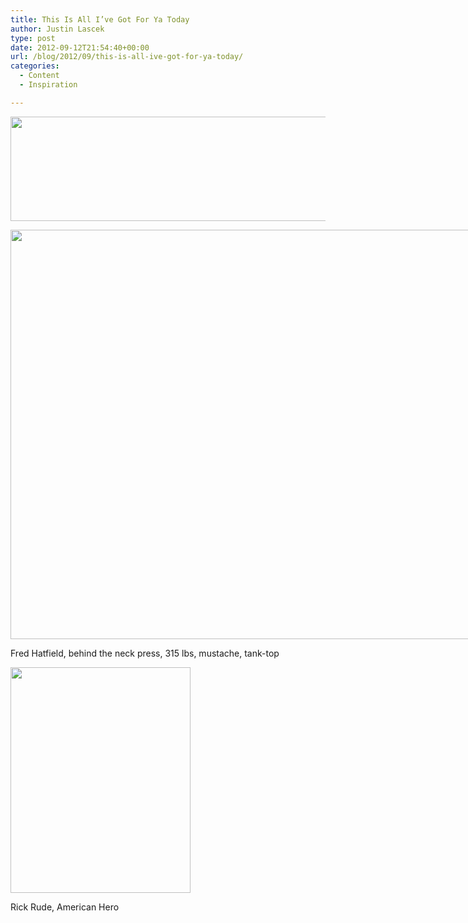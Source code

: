 ```yaml
---
title: This Is All I’ve Got For Ya Today
author: Justin Lascek
type: post
date: 2012-09-12T21:54:40+00:00
url: /blog/2012/09/this-is-all-ive-got-for-ya-today/
categories:
  - Content
  - Inspiration

---
```

[<img data-attachment-id="7762" data-permalink="/blog/2012/09/this-is-all-ive-got-for-ya-today/lincolnquote1/" data-orig-file="/2012/09/LincolnQuote1.jpg" data-orig-size="580,167" data-comments-opened="1" data-image-meta="{&quot;aperture&quot;:&quot;0&quot;,&quot;credit&quot;:&quot;&quot;,&quot;camera&quot;:&quot;&quot;,&quot;caption&quot;:&quot;&quot;,&quot;created_timestamp&quot;:&quot;0&quot;,&quot;copyright&quot;:&quot;&quot;,&quot;focal_length&quot;:&quot;0&quot;,&quot;iso&quot;:&quot;0&quot;,&quot;shutter_speed&quot;:&quot;0&quot;,&quot;title&quot;:&quot;&quot;}" data-image-title="LincolnQuote1" data-image-description="" data-medium-file="/2012/09/LincolnQuote1-200x57.jpg" data-large-file="/2012/09/LincolnQuote1-450x129.jpg" class="aligncenter size-full wp-image-7762" title="LincolnQuote1" src="/2012/09/LincolnQuote1.jpg" alt="" width="580" height="167" srcset="/2012/09/LincolnQuote1.jpg 580w, /2012/09/LincolnQuote1-150x43.jpg 150w, /2012/09/LincolnQuote1-200x57.jpg 200w, /2012/09/LincolnQuote1-450x129.jpg 450w, /2012/09/LincolnQuote1-500x143.jpg 500w" sizes="(max-width: 580px) 100vw, 580px" />][1]

<div id="attachment_7763" style="width: 970px" class="wp-caption aligncenter">
  <a href="/2012/09/599577_352395718162676_278262297_n-1.jpg"><img aria-describedby="caption-attachment-7763" data-attachment-id="7763" data-permalink="/blog/2012/09/this-is-all-ive-got-for-ya-today/599577_352395718162676_278262297_n-1/" data-orig-file="/2012/09/599577_352395718162676_278262297_n-1.jpg" data-orig-size="960,655" data-comments-opened="1" data-image-meta="{&quot;aperture&quot;:&quot;0&quot;,&quot;credit&quot;:&quot;&quot;,&quot;camera&quot;:&quot;&quot;,&quot;caption&quot;:&quot;&quot;,&quot;created_timestamp&quot;:&quot;0&quot;,&quot;copyright&quot;:&quot;&quot;,&quot;focal_length&quot;:&quot;0&quot;,&quot;iso&quot;:&quot;0&quot;,&quot;shutter_speed&quot;:&quot;0&quot;,&quot;title&quot;:&quot;&quot;}" data-image-title="599577_352395718162676_278262297_n (1)" data-image-description="" data-medium-file="/2012/09/599577_352395718162676_278262297_n-1-200x136.jpg" data-large-file="/2012/09/599577_352395718162676_278262297_n-1-450x307.jpg" class="size-full wp-image-7763" title="599577_352395718162676_278262297_n (1)" src="/2012/09/599577_352395718162676_278262297_n-1.jpg" alt="" width="960" height="655" srcset="/2012/09/599577_352395718162676_278262297_n-1.jpg 960w, /2012/09/599577_352395718162676_278262297_n-1-150x102.jpg 150w, /2012/09/599577_352395718162676_278262297_n-1-200x136.jpg 200w, /2012/09/599577_352395718162676_278262297_n-1-450x307.jpg 450w, /2012/09/599577_352395718162676_278262297_n-1-439x300.jpg 439w" sizes="(max-width: 960px) 100vw, 960px" /></a>
  
  <p id="caption-attachment-7763" class="wp-caption-text">
    Fred Hatfield, behind the neck press, 315 lbs, mustache, tank-top
  </p>
</div>

<div id="attachment_7764" style="width: 298px" class="wp-caption aligncenter">
  <a href="/2012/09/RickRude030.jpg"><img aria-describedby="caption-attachment-7764" data-attachment-id="7764" data-permalink="/blog/2012/09/this-is-all-ive-got-for-ya-today/rickrude030/" data-orig-file="/2012/09/RickRude030.jpg" data-orig-size="288,361" data-comments-opened="1" data-image-meta="{&quot;aperture&quot;:&quot;0&quot;,&quot;credit&quot;:&quot;&quot;,&quot;camera&quot;:&quot;&quot;,&quot;caption&quot;:&quot;&quot;,&quot;created_timestamp&quot;:&quot;0&quot;,&quot;copyright&quot;:&quot;&quot;,&quot;focal_length&quot;:&quot;0&quot;,&quot;iso&quot;:&quot;0&quot;,&quot;shutter_speed&quot;:&quot;0&quot;,&quot;title&quot;:&quot;&quot;}" data-image-title="RickRude030" data-image-description="" data-medium-file="/2012/09/RickRude030-159x200.jpg" data-large-file="/2012/09/RickRude030.jpg" class="size-full wp-image-7764" title="RickRude030" src="/2012/09/RickRude030.jpg" alt="" width="288" height="361" srcset="/2012/09/RickRude030.jpg 288w, /2012/09/RickRude030-119x150.jpg 119w, /2012/09/RickRude030-159x200.jpg 159w, /2012/09/RickRude030-239x300.jpg 239w" sizes="(max-width: 288px) 100vw, 288px" /></a>
  
  <p id="caption-attachment-7764" class="wp-caption-text">
    Rick Rude, American Hero
  </p>
</div>

 [1]: /2012/09/LincolnQuote1.jpg
